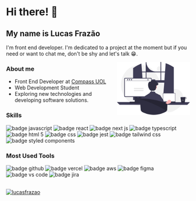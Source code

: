 <h1>Hi there! 👋</h1>

<h2>My name is Lucas Frazão</h2>

<p>
I'm front end developer. I'm dedicated to a project at the moment but if you need or want to chat me, don't be shy and let's talk 😁.
</p>

<img src="computer.svg" min-width="200px" max-width="200px" width="200px" align="right" alt="Lucas_Frazao_Profile">

<h3>About me</h3>
<ul align="left" margin-bottom="200px">
<li>Front End Developer at <a href="https://compass.uol/en/home/">Compass UOL</a></li>
<li>Web Development Student </li>
<li>Exploring new technologies and developing software solutions.</li>
</ul>

<h3>Skills</h3>

<div>
<img src="https://img.shields.io/badge/JavaScript-F7DF1E?style=for-the-badge&logo=javascript&logoColor=black" alt="badge javascript"/>
<img src="https://img.shields.io/badge/React-20232A?style=for-the-badge&logo=react&logoColor=61DAFB" alt="badge react"/>
<img src="https://img.shields.io/badge/next%20js-000000?style=for-the-badge&logo=nextdotjs&logoColor=white" alt="badge next js"/>
<img src="https://img.shields.io/badge/TypeScript-007ACC?style=for-the-badge&logo=typescript&logoColor=white" alt="badge typescript"/>
<img src="https://img.shields.io/badge/HTML5-E34F26?style=for-the-badge&logo=html5&logoColor=white" alt="badge html 5"/>
<img src="https://img.shields.io/badge/CSS3-1572B6?style=for-the-badge&logo=css3&logoColor=white" alt="badge css"/>
<img src="https://img.shields.io/badge/Jest-C21325?style=for-the-badge&logo=jest&logoColor=white" alt="badge jest"/>
<img src="https://img.shields.io/badge/Tailwind_CSS-38B2AC?style=for-the-badge&logo=tailwind-css&logoColor=white" alt=" badge tailwind css"/>
<img src="https://img.shields.io/badge/styled--components-DB7093?style=for-the-badge&logo=styled-components&logoColor=white" alt="badge styled components"/>
</div>

<h3>Most Used Tools</h3>

<div>
  <img src="https://img.shields.io/badge/GitHub-100000?style=for-the-badge&logo=github&logoColor=white" alt="badge github"/>
<img src="https://img.shields.io/badge/Vercel-000000?style=for-the-badge&logo=vercel&logoColor=white" alt="badge vercel"/>
<img src="https://img.shields.io/badge/Amazon_AWS-FF9900?style=for-the-badge&logo=amazonaws&logoColor=white" alt="badge aws"/>
<img src="https://img.shields.io/badge/Figma-F24E1E?style=for-the-badge&logo=figma&logoColor=white" alt="badge figma"/>
<img src="https://img.shields.io/badge/VSCode-0078D4?style=for-the-badge&logo=visual%20studio%20code&logoColor=white" alt="badge vs code"/>
<img src="https://img.shields.io/badge/Jira-0052CC?style=for-the-badge&logo=Jira&logoColor=white" alt="badge jira"/>
</div>

<br>

[![lucasfrazao](https://github-readme-stats.vercel.app/api/top-langs/?username=lucasfrazao&hide=html&layout=compact&theme=default)](https://github.com/anuraghazra/github-readme-stats)
